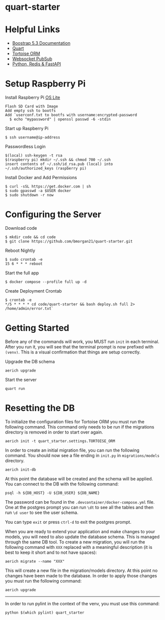 # quart-starter

# Helpful Links
* [Boostrap 5.3 Documentation](https://getbootstrap.com/docs/5.3)
* [Quart](https://quart.palletsprojects.com/en/latest/)
* [Tortoise ORM](https://tortoise.github.io/)
* [Websocket PubSub](https://github.com/NandaGopal56/websockets-pubsub)
* [Python, Redis & FastAPI](https://medium.com/@nandagopal05/scaling-websockets-with-pub-sub-using-python-redis-fastapi-b16392ffe291__)

# Setup Raspberry Pi

Install Raspberry Pi [OS Lite](https://www.raspberrypi.com/software/operating-systems/#raspberry-pi-os-64-bit)

    Flash SD Card with Image
    Add empty ssh to bootfs
    Add `userconf.txt to bootfs with username:encrypted-password
      $ echo "mypassword" | openssl passwd -6 -stdin

Start up Raspberry Pi

    $ ssh username@ip-address

Passwordless Login

    $(local) ssh-keygen -t rsa
    $(raspberry pi) mkdir ~/.ssh && chmod 700 ~/.ssh
    insert contents of ~/.ssh/id_rsa.pub (local) into ~/.ssh/authorized_keys (raspberry pi)
    
Install Docker and Add Permissions

    $ curl -sSL https://get.docker.com | sh
    $ sudo gpasswd -a $USER docker
    $ sudo shutdown -r now
    
# Configuring the Server

Download code

    $ mkdir code && cd code
    $ git clone https://github.com/bmorgan21/quart-starter.git

Reboot Nightly

    $ sudo crontab -e
    15 6 * * * reboot

Start the full app

    $ docker compose --profile full up -d

Create Deployment Crontab

    $ crontab -e
    */5 * * * * cd code/quart-starter && bash deploy.sh full 2> /home/admin/error.txt`

# Getting Started


Before any of the commands will work, you MUST run `init` in each terminal.  After you run it, you will see that the terminal prompt is now prefixed with `(venv)`.  This is a visual confirmation that things are setup correctly.

Upgrade the DB schema

    aerich upgrade

Start the server

    quart run

# Resetting the DB

To initialize the configuration files for Tortoise ORM you must run the following command.  This command only needs to be run if the migrations directory is removed in order to start over again.

    aerich init -t quart_starter.settings.TORTOISE_ORM

In order to create an initial migration file, you can run the following command.  You should now see a file ending in `init.py` in `migrations/models` directory.

    aerich init-db

At this point the database will be created and the schema will be applied.  You can connect to the DB with the following command:

    psql -h ${DB_HOST} -U ${DB_USER} ${DB_NAME}

The password can be found in the `.devcontainer/docker-compose.yml` file.  One at the postgres prompt you can run `\dt` to see all the tables and then run `\d user` to see the user schema.

You can type `exit` or press `ctrl-d` to exit the postgres prompt.

When you are ready to extend your application and make changes to your models, you will need to also update the database schema.  This is managed through the same DB tool.  To create a new migration, you will run the following command with `XXX` replaced with a meaningful description (it is best to keep it short and to not have spaces):

    aerich migrate --name "XXX"

This will create a new file in the migration/models directory.  At this point no changes have been made to the database.  In order to apply those changes you must run the following command:

    aerich upgrade

----

In order to run pylint in the context of the venv, you must use this command:

    python $(which pylint) quart_starter
